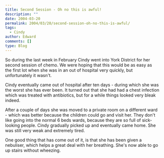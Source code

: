```yaml
---
title: Second Session - Oh no this is awful!
description: ""
date: 2004-03-20
permalink: 2004/03/20/second-session-oh-no-this-is-awful/
tags:
  - Cindy
author: Edward
comments: []
type: Blog
---
```


So during the last week in February Cindy went into York District for
her second session of chemo. We were hoping that this would be as easy
as the first lot when she was in an out of hospital very quickly, but
unfortunately it wasn\'t.

Cindy eventually came out of hospital after ten days - during which she
was the worst she has ever been. It turned out that she had had a chest
infection which was treated with antibiotics, but for a while things
looked very bleak indeed.

After a couple of days she was moved to a private room on a different
ward - which was better because the children could go and visit her.
They don\'t like going into the normal 6 beds wards, because they are so
full of sick-looking people. Cindy gradually picked up and eventually
came home. She was still very weak and extremely tired.

One good thing that has come out of it, is that she has been given a
nebuliser, which helps a great deal with her breathing. She\'s now able
to go up stairs without wheezing.

